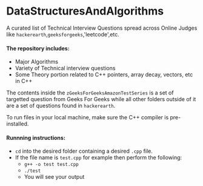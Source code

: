 # DataStructuresAndAlgorithms

A curated list of Technical Interview Questions spread across Online Judges like `hackerearth`,`geeksforgeeks`,'leetcode',etc.

#### The repository includes:

- Major Algorithms
- Variety of Technical interview questions
- Some Theory portion related to C++ pointers, array decay, vectors, etc in C++

The contents inside the `zGeeksForGeeksAmazonTestSeries` is a set of targetted question from Geeks For Geeks while all other folders outside of it are a set of questions
found in `hackerearth`.

To run files in your local machine, make sure the C++ compiler is pre-installed.

#### Runnning instructions:

- `cd` into the desired folder containing a desired `.cpp` file.
- If the file name is `test.cpp` for example then perform the following:
    - `g++ -o test test.cpp`
    - `./test`
    - You will see your output 
